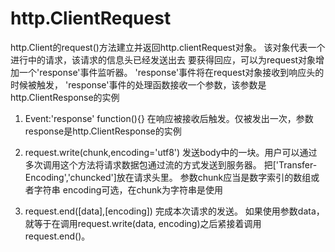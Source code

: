 # http.ClientRequest
http.Client的request()方法建立并返回http.clientRequest对象。
该对象代表一个进行中的请求，该请求的信息头已经发送出去
要获得回应，可以为request对象增加一个'response'事件监听器。
'response'事件将在request对象接收到响应头的时候被触发，
'response'事件的处理函数接收一个参数，该参数是http.ClientResponse的实例

1. Event:'response'
    function(){}
    在响应被接收后触发。仅被发出一次，参数response是http.ClientResponse的实例
    
2. request.write(chunk,encoding='utf8')
    发送body中的一块。用户可以通过多次调用这个方法将请求数据包通过流的方式发送到服务器。
    把['Transfer-Encoding','chuncked']放在请求头里。
    参数chunk应当是数字索引的数组或者字符串
    encoding可选，在chunk为字符串是使用
    
3. request.end([data],[encoding])
    完成本次请求的发送。
    如果使用参数data，
    就等于在调用request.write(data, encoding)之后紧接着调用request.end()。